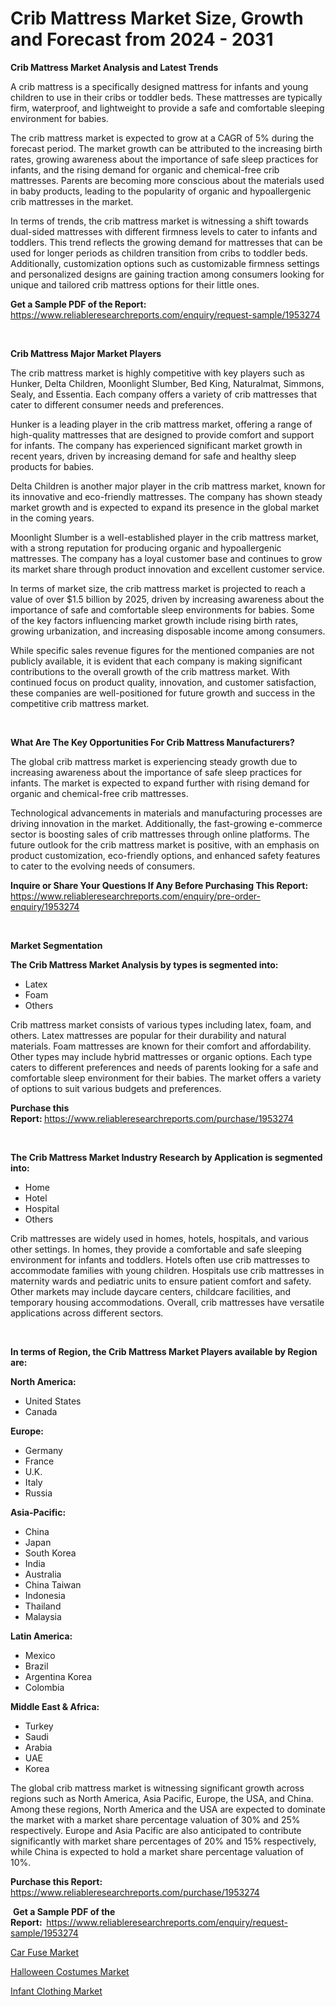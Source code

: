 <p><h1>Crib Mattress Market Size, Growth and Forecast from 2024 - 2031</h1></p><p><strong>Crib Mattress Market Analysis and Latest Trends</strong></p>
<p><p>A crib mattress is a specifically designed mattress for infants and young children to use in their cribs or toddler beds. These mattresses are typically firm, waterproof, and lightweight to provide a safe and comfortable sleeping environment for babies.</p><p>The crib mattress market is expected to grow at a CAGR of 5% during the forecast period. The market growth can be attributed to the increasing birth rates, growing awareness about the importance of safe sleep practices for infants, and the rising demand for organic and chemical-free crib mattresses. Parents are becoming more conscious about the materials used in baby products, leading to the popularity of organic and hypoallergenic crib mattresses in the market.</p><p>In terms of trends, the crib mattress market is witnessing a shift towards dual-sided mattresses with different firmness levels to cater to infants and toddlers. This trend reflects the growing demand for mattresses that can be used for longer periods as children transition from cribs to toddler beds. Additionally, customization options such as customizable firmness settings and personalized designs are gaining traction among consumers looking for unique and tailored crib mattress options for their little ones.</p></p>
<p><strong>Get a Sample PDF of the Report:&nbsp;</strong> <a href="https://www.reliableresearchreports.com/enquiry/request-sample/1953274">https://www.reliableresearchreports.com/enquiry/request-sample/1953274</a></p>
<p>&nbsp;</p>
<p><strong>Crib Mattress Major Market Players</strong></p>
<p><p>The crib mattress market is highly competitive with key players such as Hunker, Delta Children, Moonlight Slumber, Bed King, Naturalmat, Simmons, Sealy, and Essentia. Each company offers a variety of crib mattresses that cater to different consumer needs and preferences.</p><p>Hunker is a leading player in the crib mattress market, offering a range of high-quality mattresses that are designed to provide comfort and support for infants. The company has experienced significant market growth in recent years, driven by increasing demand for safe and healthy sleep products for babies.</p><p>Delta Children is another major player in the crib mattress market, known for its innovative and eco-friendly mattresses. The company has shown steady market growth and is expected to expand its presence in the global market in the coming years.</p><p>Moonlight Slumber is a well-established player in the crib mattress market, with a strong reputation for producing organic and hypoallergenic mattresses. The company has a loyal customer base and continues to grow its market share through product innovation and excellent customer service.</p><p>In terms of market size, the crib mattress market is projected to reach a value of over $1.5 billion by 2025, driven by increasing awareness about the importance of safe and comfortable sleep environments for babies. Some of the key factors influencing market growth include rising birth rates, growing urbanization, and increasing disposable income among consumers.</p><p>While specific sales revenue figures for the mentioned companies are not publicly available, it is evident that each company is making significant contributions to the overall growth of the crib mattress market. With continued focus on product quality, innovation, and customer satisfaction, these companies are well-positioned for future growth and success in the competitive crib mattress market.</p></p>
<p>&nbsp;</p>
<p><strong>What Are The Key Opportunities For Crib Mattress Manufacturers?</strong></p>
<p><p>The global crib mattress market is experiencing steady growth due to increasing awareness about the importance of safe sleep practices for infants. The market is expected to expand further with rising demand for organic and chemical-free crib mattresses. </p><p>Technological advancements in materials and manufacturing processes are driving innovation in the market. Additionally, the fast-growing e-commerce sector is boosting sales of crib mattresses through online platforms. The future outlook for the crib mattress market is positive, with an emphasis on product customization, eco-friendly options, and enhanced safety features to cater to the evolving needs of consumers.</p></p>
<p><strong>Inquire or Share Your Questions If Any Before Purchasing This Report:</strong> <a href="https://www.reliableresearchreports.com/enquiry/pre-order-enquiry/1953274">https://www.reliableresearchreports.com/enquiry/pre-order-enquiry/1953274</a></p>
<p>&nbsp;</p>
<p><strong>Market Segmentation</strong></p>
<p><strong>The Crib Mattress Market Analysis by types is segmented into:</strong></p>
<p><ul><li>Latex</li><li>Foam</li><li>Others</li></ul></p>
<p><p>Crib mattress market consists of various types including latex, foam, and others. Latex mattresses are popular for their durability and natural materials. Foam mattresses are known for their comfort and affordability. Other types may include hybrid mattresses or organic options. Each type caters to different preferences and needs of parents looking for a safe and comfortable sleep environment for their babies. The market offers a variety of options to suit various budgets and preferences.</p></p>
<p><strong>Purchase this Report:&nbsp;</strong><a href="https://www.reliableresearchreports.com/purchase/1953274">https://www.reliableresearchreports.com/purchase/1953274</a></p>
<p>&nbsp;</p>
<p><strong>The Crib Mattress Market Industry Research by Application is segmented into:</strong></p>
<p><ul><li>Home</li><li>Hotel</li><li>Hospital</li><li>Others</li></ul></p>
<p><p>Crib mattresses are widely used in homes, hotels, hospitals, and various other settings. In homes, they provide a comfortable and safe sleeping environment for infants and toddlers. Hotels often use crib mattresses to accommodate families with young children. Hospitals use crib mattresses in maternity wards and pediatric units to ensure patient comfort and safety. Other markets may include daycare centers, childcare facilities, and temporary housing accommodations. Overall, crib mattresses have versatile applications across different sectors.</p></p>
<p>&nbsp;</p>
<p><strong>In terms of Region, the Crib Mattress Market Players available by Region are:</strong></p>
<p>
    <p> <strong> North America: </strong>
        <ul>
            <li>United States</li>
            <li>Canada</li>
        </ul>
        </p> 
    <p> <strong> Europe: </strong>
        <ul>
            <li>Germany</li>
            <li>France</li>
            <li>U.K.</li>
            <li>Italy</li>
            <li>Russia</li>
        </ul>
        </p> 
    <p> <strong> Asia-Pacific: </strong>
        <ul>
            <li>China</li>
            <li>Japan</li>
            <li>South Korea</li>
            <li>India</li>
            <li>Australia</li>
            <li>China Taiwan</li>
            <li>Indonesia</li>
            <li>Thailand</li>
            <li>Malaysia</li>
        </ul>
        </p> 
    <p> <strong> Latin America: </strong>
        <ul>
            <li>Mexico</li>
            <li>Brazil</li>
            <li>Argentina Korea</li>
            <li>Colombia</li>
        </ul>
        </p> 
    <p> <strong> Middle East & Africa: </strong>
        <ul>
            <li>Turkey</li>
            <li>Saudi</li>
            <li>Arabia</li>
            <li>UAE</li>
            <li>Korea</li>
        </ul>
    </p>
    </p>
<p><p>The global crib mattress market is witnessing significant growth across regions such as North America, Asia Pacific, Europe, the USA, and China. Among these regions, North America and the USA are expected to dominate the market with a market share percentage valuation of 30% and 25% respectively. Europe and Asia Pacific are also anticipated to contribute significantly with market share percentages of 20% and 15% respectively, while China is expected to hold a market share percentage valuation of 10%.</p></p>
<p><strong>Purchase this Report: </strong><a href="https://www.reliableresearchreports.com/purchase/1953274">https://www.reliableresearchreports.com/purchase/1953274</a></p>
<p>&nbsp;<strong>Get a Sample PDF of the Report:&nbsp;&nbsp;</strong><a href="https://www.reliableresearchreports.com/enquiry/request-sample/1953274">https://www.reliableresearchreports.com/enquiry/request-sample/1953274</a></p>
<p><strong></strong></p>
<p><p><a href="https://spotless-saver-8fd.notion.site/Global-Car-Fuse-Market-Size-and-Market-Trends-Insights-and-Projections-from-2024-to-2031-9bed796437284dad92479c9430988f22">Car Fuse Market</a></p><p><a href="https://github.com/edytherolanlouisejk1miz0wig/Market-Research-Report-List-1/blob/main/halloween-costumes-market.md">Halloween Costumes Market</a></p><p><a href="https://github.com/peachesmcdowel1/Market-Research-Report-List-1/blob/main/infant-clothing-market.md">Infant Clothing Market</a></p></p>